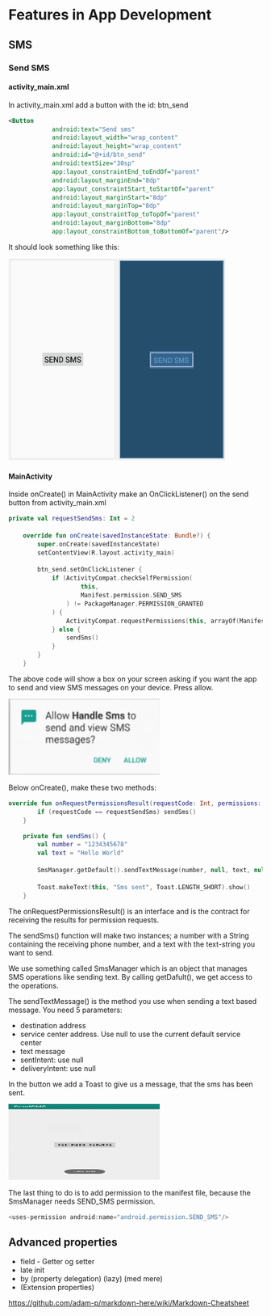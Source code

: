 # Features in App Development

## SMS

### Send SMS

#### activity_main.xml

In activity_main.xml add a button with the id: btn_send

```xml
<Button
            android:text="Send sms"
            android:layout_width="wrap_content"
            android:layout_height="wrap_content"
            android:id="@+id/btn_send"
            android:textSize="30sp"
            app:layout_constraintEnd_toEndOf="parent"
            android:layout_marginEnd="8dp"
            app:layout_constraintStart_toStartOf="parent"
            android:layout_marginStart="8dp"
            android:layout_marginTop="8dp"
            app:layout_constraintTop_toTopOf="parent"
            android:layout_marginBottom="8dp"
            app:layout_constraintBottom_toBottomOf="parent"/>
```
It should look something like this:

<img src="https://github.com/pernillelorup/AppDevelopmentFeatures/blob/master/Images/Send_button.png" width="430" height="400">

#### MainActivity

Inside onCreate() in MainActivity make an OnClickListener() on the send button from activity_main.xml

```kotlin
private val requestSendSms: Int = 2

    override fun onCreate(savedInstanceState: Bundle?) {
        super.onCreate(savedInstanceState)
        setContentView(R.layout.activity_main)

        btn_send.setOnClickListener {
            if (ActivityCompat.checkSelfPermission(
                    this,
                    Manifest.permission.SEND_SMS
                ) != PackageManager.PERMISSION_GRANTED
            ) {
                ActivityCompat.requestPermissions(this, arrayOf(Manifest.permission.SEND_SMS), requestSendSms)
            } else {
                sendSms()
            }
        }
    }
```
The above code will show a box on your screen asking if you want the app to send and view SMS messages on your device. Press allow.

<img src="https://github.com/pernillelorup/AppDevelopmentFeatures/blob/master/Images/allowMessages.png" width="300" height="150">

Below onCreate(), make these two methods:

```kotlin
override fun onRequestPermissionsResult(requestCode: Int, permissions: Array<out String>, grantResults: IntArray) {
        if (requestCode == requestSendSms) sendSms()
    }
```


```kotlin
    private fun sendSms() {
        val number = "1234345678"
        val text = "Hello World"

        SmsManager.getDefault().sendTextMessage(number, null, text, null, null)

        Toast.makeText(this, "Sms sent", Toast.LENGTH_SHORT).show()
    }
```
The onRequestPermissionsResult() is an interface and is the contract for receiving the results for permission requests.

The sendSms() function will make two instances; a number with a String containing the receiving phone number, and a text with the text-string you want to send. 

We use something called SmsManager which is an object that manages SMS operations like sending text. By calling getDafult(), we get access to the operations. 

The sendTextMessage() is the method you use when sending a text based message. 
You need 5 parameters: 
* destination address
* service center address. Use null to use the current default service center
* text message
* sentIntent: use null
* deliveryIntent: use null

In the button we add a Toast to give us a message, that the sms has been sent. 

<img src="https://github.com/pernillelorup/AppDevelopmentFeatures/blob/master/Images/messageSent.png" width="300" height="150">

The last thing to do is to add permission to the manifest file, because the SmsManager needs SEND_SMS permission.

```kotlin
<uses-permission android:name="android.permission.SEND_SMS"/>
```


## Advanced properties
* field - Getter og setter
* late init
* by (property delegation) (lazy) (med mere)
* (Extension properties)


https://github.com/adam-p/markdown-here/wiki/Markdown-Cheatsheet
